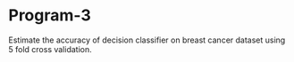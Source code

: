 # Program-3
Estimate the accuracy of decision classifier on breast cancer dataset using 5 fold cross validation.
